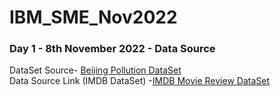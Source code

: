# IBM_SME_Nov2022

<h3> Day 1 - 8th November 2022 - Data Source </h3>

DataSet Source- <a href="https://www.kaggle.com/datasets/sid321axn/beijing-multisite-airquality-data-set">Beijing Pollution DataSet</a><br>
Data Source Link (IMDB DataSet) -<a href="https://www.kaggle.com/datasets/lakshmi25npathi/imdb-dataset-of-50k-movie-reviews ">IMDB Movie Review DataSet</a>

